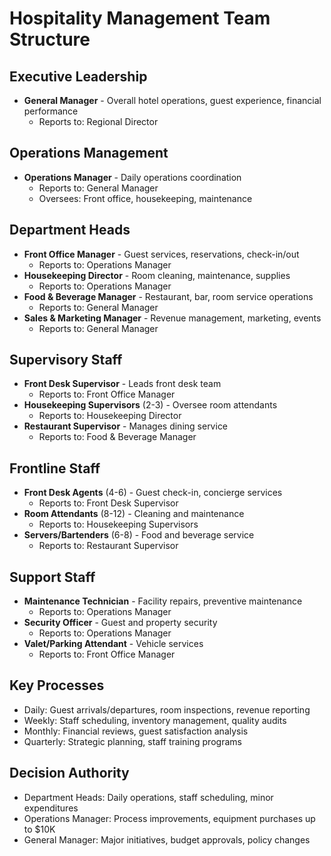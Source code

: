 # Hospitality Management Team Structure

## Executive Leadership
- **General Manager** - Overall hotel operations, guest experience, financial performance
  - Reports to: Regional Director

## Operations Management
- **Operations Manager** - Daily operations coordination
  - Reports to: General Manager
  - Oversees: Front office, housekeeping, maintenance

## Department Heads
- **Front Office Manager** - Guest services, reservations, check-in/out
  - Reports to: Operations Manager
- **Housekeeping Director** - Room cleaning, maintenance, supplies
  - Reports to: Operations Manager
- **Food & Beverage Manager** - Restaurant, bar, room service operations
  - Reports to: General Manager
- **Sales & Marketing Manager** - Revenue management, marketing, events
  - Reports to: General Manager

## Supervisory Staff
- **Front Desk Supervisor** - Leads front desk team
  - Reports to: Front Office Manager
- **Housekeeping Supervisors** (2-3) - Oversee room attendants
  - Reports to: Housekeeping Director
- **Restaurant Supervisor** - Manages dining service
  - Reports to: Food & Beverage Manager

## Frontline Staff
- **Front Desk Agents** (4-6) - Guest check-in, concierge services
  - Reports to: Front Desk Supervisor
- **Room Attendants** (8-12) - Cleaning and maintenance
  - Reports to: Housekeeping Supervisors
- **Servers/Bartenders** (6-8) - Food and beverage service
  - Reports to: Restaurant Supervisor

## Support Staff
- **Maintenance Technician** - Facility repairs, preventive maintenance
  - Reports to: Operations Manager
- **Security Officer** - Guest and property security
  - Reports to: Operations Manager
- **Valet/Parking Attendant** - Vehicle services
  - Reports to: Front Office Manager

## Key Processes
- Daily: Guest arrivals/departures, room inspections, revenue reporting
- Weekly: Staff scheduling, inventory management, quality audits
- Monthly: Financial reviews, guest satisfaction analysis
- Quarterly: Strategic planning, staff training programs

## Decision Authority
- Department Heads: Daily operations, staff scheduling, minor expenditures
- Operations Manager: Process improvements, equipment purchases up to $10K
- General Manager: Major initiatives, budget approvals, policy changes